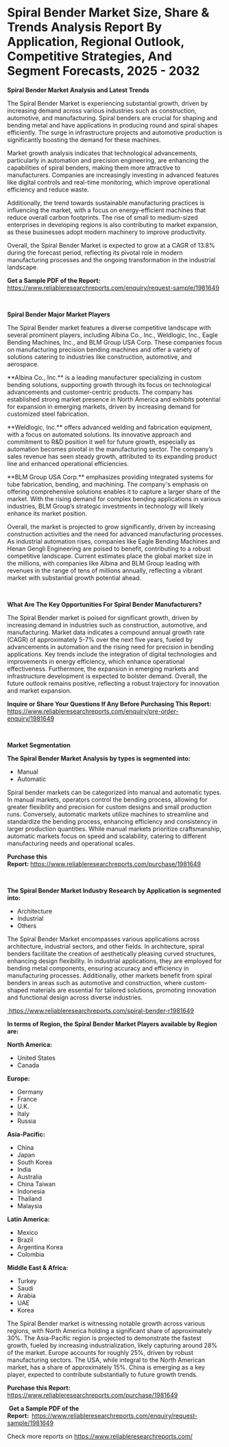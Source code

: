 <p><h1>Spiral Bender Market Size, Share & Trends Analysis Report By Application, Regional Outlook, Competitive Strategies, And Segment Forecasts, 2025 - 2032</h1></p><p><strong>Spiral Bender Market Analysis and Latest Trends</strong></p>
<p><p>The Spiral Bender Market is experiencing substantial growth, driven by increasing demand across various industries such as construction, automotive, and manufacturing. Spiral benders are crucial for shaping and bending metal and have applications in producing round and spiral shapes efficiently. The surge in infrastructure projects and automotive production is significantly boosting the demand for these machines.</p><p>Market growth analysis indicates that technological advancements, particularly in automation and precision engineering, are enhancing the capabilities of spiral benders, making them more attractive to manufacturers. Companies are increasingly investing in advanced features like digital controls and real-time monitoring, which improve operational efficiency and reduce waste.</p><p>Additionally, the trend towards sustainable manufacturing practices is influencing the market, with a focus on energy-efficient machines that reduce overall carbon footprints. The rise of small to medium-sized enterprises in developing regions is also contributing to market expansion, as these businesses adopt modern machinery to improve productivity.</p><p>Overall, the Spiral Bender Market is expected to grow at a CAGR of 13.8% during the forecast period, reflecting its pivotal role in modern manufacturing processes and the ongoing transformation in the industrial landscape.</p></p>
<p><strong>Get a Sample PDF of the Report:&nbsp;</strong> <a href="https://www.reliableresearchreports.com/enquiry/request-sample/1981649?utm_campaign=3275&utm_medium=2&utm_source=Github&utm_content=ia&utm_term=10042025&utm_id=spiral-bender">https://www.reliableresearchreports.com/enquiry/request-sample/1981649</a></p>
<p>&nbsp;</p>
<p><strong>Spiral Bender Major Market Players</strong></p>
<p><p>The Spiral Bender market features a diverse competitive landscape with several prominent players, including Albina Co., Inc., Weldlogic, Inc., Eagle Bending Machines, Inc., and BLM Group USA Corp. These companies focus on manufacturing precision bending machines and offer a variety of solutions catering to industries like construction, automotive, and aerospace.</p><p>**Albina Co., Inc.** is a leading manufacturer specializing in custom bending solutions, supporting growth through its focus on technological advancements and customer-centric products. The company has established strong market presence in North America and exhibits potential for expansion in emerging markets, driven by increasing demand for customized steel fabrication.</p><p>**Weldlogic, Inc.** offers advanced welding and fabrication equipment, with a focus on automated solutions. Its innovative approach and commitment to R&D position it well for future growth, especially as automation becomes pivotal in the manufacturing sector. The company’s sales revenue has seen steady growth, attributed to its expanding product line and enhanced operational efficiencies.</p><p>**BLM Group USA Corp.** emphasizes providing integrated systems for tube fabrication, bending, and machining. The company's emphasis on offering comprehensive solutions enables it to capture a larger share of the market. With the rising demand for complex bending applications in various industries, BLM Group’s strategic investments in technology will likely enhance its market position.</p><p>Overall, the market is projected to grow significantly, driven by increasing construction activities and the need for advanced manufacturing processes. As industrial automation rises, companies like Eagle Bending Machines and Henan Gengli Engineering are poised to benefit, contributing to a robust competitive landscape. Current estimates place the global market size in the millions, with companies like Albina and BLM Group leading with revenues in the range of tens of millions annually, reflecting a vibrant market with substantial growth potential ahead.</p></p>
<p>&nbsp;</p>
<p><strong>What Are The Key Opportunities For Spiral Bender Manufacturers?</strong></p>
<p><p>The Spiral Bender market is poised for significant growth, driven by increasing demand in industries such as construction, automotive, and manufacturing. Market data indicates a compound annual growth rate (CAGR) of approximately 5-7% over the next five years, fueled by advancements in automation and the rising need for precision in bending applications. Key trends include the integration of digital technologies and improvements in energy efficiency, which enhance operational effectiveness. Furthermore, the expansion in emerging markets and infrastructure development is expected to bolster demand. Overall, the future outlook remains positive, reflecting a robust trajectory for innovation and market expansion.</p></p>
<p><strong>Inquire or Share Your Questions If Any Before Purchasing This Report:</strong> <a href="https://www.reliableresearchreports.com/enquiry/pre-order-enquiry/1981649?utm_campaign=3275&utm_medium=2&utm_source=Github&utm_content=ia&utm_term=10042025&utm_id=spiral-bender">https://www.reliableresearchreports.com/enquiry/pre-order-enquiry/1981649</a></p>
<p>&nbsp;</p>
<p><strong>Market Segmentation</strong></p>
<p><strong>The Spiral Bender Market Analysis by types is segmented into:</strong></p>
<p><ul><li>Manual</li><li>Automatic</li></ul></p>
<p><p>Spiral bender markets can be categorized into manual and automatic types. In manual markets, operators control the bending process, allowing for greater flexibility and precision for custom designs and small production runs. Conversely, automatic markets utilize machines to streamline and standardize the bending process, enhancing efficiency and consistency in larger production quantities. While manual markets prioritize craftsmanship, automatic markets focus on speed and scalability, catering to different manufacturing needs and operational scales.</p></p>
<p><strong>Purchase this Report:&nbsp;</strong><a href="https://www.reliableresearchreports.com/purchase/1981649?utm_campaign=3275&utm_medium=2&utm_source=Github&utm_content=ia&utm_term=10042025&utm_id=spiral-bender">https://www.reliableresearchreports.com/purchase/1981649</a></p>
<p>&nbsp;</p>
<p><strong>The Spiral Bender Market Industry Research by Application is segmented into:</strong></p>
<p><ul><li>Architecture</li><li>Industrial</li><li>Others</li></ul></p>
<p><p>The Spiral Bender Market encompasses various applications across architecture, industrial sectors, and other fields. In architecture, spiral benders facilitate the creation of aesthetically pleasing curved structures, enhancing design flexibility. In industrial applications, they are employed for bending metal components, ensuring accuracy and efficiency in manufacturing processes. Additionally, other markets benefit from spiral benders in areas such as automotive and construction, where custom-shaped materials are essential for tailored solutions, promoting innovation and functional design across diverse industries.</p></p>
<p><a href="https://www.reliableresearchreports.com/spiral-bender-r1981649?utm_campaign=3275&utm_medium=2&utm_source=Github&utm_content=ia&utm_term=10042025&utm_id=spiral-bender">&nbsp;https://www.reliableresearchreports.com/spiral-bender-r1981649</a></p>
<p><strong>In terms of Region, the Spiral Bender Market Players available by Region are:</strong></p>
<p>
    <p> <strong> North America: </strong>
        <ul>
            <li>United States</li>
            <li>Canada</li>
        </ul>
        </p> 
    <p> <strong> Europe: </strong>
        <ul>
            <li>Germany</li>
            <li>France</li>
            <li>U.K.</li>
            <li>Italy</li>
            <li>Russia</li>
        </ul>
        </p> 
    <p> <strong> Asia-Pacific: </strong>
        <ul>
            <li>China</li>
            <li>Japan</li>
            <li>South Korea</li>
            <li>India</li>
            <li>Australia</li>
            <li>China Taiwan</li>
            <li>Indonesia</li>
            <li>Thailand</li>
            <li>Malaysia</li>
        </ul>
        </p> 
    <p> <strong> Latin America: </strong>
        <ul>
            <li>Mexico</li>
            <li>Brazil</li>
            <li>Argentina Korea</li>
            <li>Colombia</li>
        </ul>
        </p> 
    <p> <strong> Middle East & Africa: </strong>
        <ul>
            <li>Turkey</li>
            <li>Saudi</li>
            <li>Arabia</li>
            <li>UAE</li>
            <li>Korea</li>
        </ul>
    </p>
    </p>
<p><p>The Spiral Bender market is witnessing notable growth across various regions, with North America holding a significant share of approximately 30%. The Asia-Pacific region is projected to demonstrate the fastest growth, fueled by increasing industrialization, likely capturing around 28% of the market. Europe accounts for roughly 25%, driven by robust manufacturing sectors. The USA, while integral to the North American market, has a share of approximately 15%. China is emerging as a key player, expected to contribute substantially to future growth trends.</p></p>
<p><strong>Purchase this Report: </strong><a href="https://www.reliableresearchreports.com/purchase/1981649?utm_campaign=3275&utm_medium=2&utm_source=Github&utm_content=ia&utm_term=10042025&utm_id=spiral-bender">https://www.reliableresearchreports.com/purchase/1981649</a></p>
<p>&nbsp;<strong>Get a Sample PDF of the Report:&nbsp;&nbsp;</strong><a href="https://www.reliableresearchreports.com/enquiry/request-sample/1981649?utm_campaign=3275&utm_medium=2&utm_source=Github&utm_content=ia&utm_term=10042025&utm_id=spiral-bender">https://www.reliableresearchreports.com/enquiry/request-sample/1981649</a></p>
<p><strong></strong></p>
<p>Check more reports on <a href="https://www.reliableresearchreports.com/?utm_campaign=3275&utm_medium=2&utm_source=Github&utm_content=ia&utm_term=10042025&utm_id=spiral-bender">https://www.reliableresearchreports.com/</a></p>
